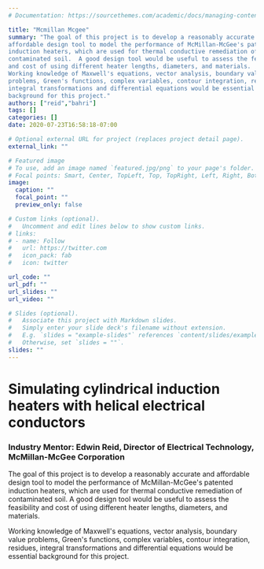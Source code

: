 ```yaml
---
# Documentation: https://sourcethemes.com/academic/docs/managing-content/

title: "Mcmillan Mcgee"
summary: "The goal of this project is to develop a reasonably accurate and
affordable design tool to model the performance of McMillan-McGee's patented
induction heaters, which are used for thermal conductive remediation of
contaminated soil.  A good design tool would be useful to assess the feasibility
and cost of using different heater lengths, diameters, and materials. 
Working knowledge of Maxwell's equations, vector analysis, boundary value
problems, Green's functions, complex variables, contour integration, residues,
integral transformations and differential equations would be essential
background for this project."
authors: ["reid","bahri"]
tags: []
categories: []
date: 2020-07-23T16:58:18-07:00

# Optional external URL for project (replaces project detail page).
external_link: ""

# Featured image
# To use, add an image named `featured.jpg/png` to your page's folder.
# Focal points: Smart, Center, TopLeft, Top, TopRight, Left, Right, BottomLeft, Bottom, BottomRight.
image:
  caption: ""
  focal_point: ""
  preview_only: false

# Custom links (optional).
#   Uncomment and edit lines below to show custom links.
# links:
# - name: Follow
#   url: https://twitter.com
#   icon_pack: fab
#   icon: twitter

url_code: ""
url_pdf: ""
url_slides: ""
url_video: ""

# Slides (optional).
#   Associate this project with Markdown slides.
#   Simply enter your slide deck's filename without extension.
#   E.g. `slides = "example-slides"` references `content/slides/example-slides.md`.
#   Otherwise, set `slides = ""`.
slides: ""
---
```



#  Simulating cylindrical induction heaters with helical electrical conductors

### Industry Mentor: Edwin Reid, Director of Electrical Technology, McMillan-McGee Corporation

The goal of this project is to develop a reasonably accurate and affordable design tool to model the performance of McMillan-McGee's patented induction heaters, which are used for thermal conductive remediation of contaminated soil.  A good design tool would be useful to assess the feasibility and cost of using different heater lengths, diameters, and materials.

Working knowledge of Maxwell's equations, vector analysis, boundary value problems, Green's functions, complex variables, contour integration, residues, integral transformations and differential equations would be essential background for this project.
